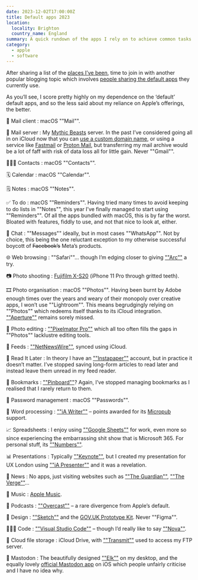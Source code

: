 ```yaml
---
date: 2023-12-02T17:00:00Z
title: Default apps 2023
location:
  locality: Brighton
  country_name: England
summary: A quick rundown of the apps I rely on to achieve common tasks.
category:
  - apple
  - software
---
```


After sharing a list of the [places I’ve been][1], time to join in with another popular blogging topic which involves [people sharing the default apps][2] they currently use.

As you’ll see, I score pretty highly on my dependence on the ‘default’ default apps, and so the less said about my reliance on Apple’s offerings, the better.

📨 Mail client
: macOS ""Mail"".

📮 Mail server
: My [Mythic Beasts](https://www.mythic-beasts.com) server. In the past I’ve considered going all in on iCloud now that you can [use a custom domain name][3], or using a service like [Fastmail](https://www.fastmail.com) or [Proton Mail](https://proton.me/mail), but transferring my mail archive would be a lot of faff with risk of data loss all for little gain. Never ""Gmail"".

🙍🏻‍♂️ Contacts
: macOS ""Contacts"".

🗓️ Calendar
: macOS ""Calendar"".

🗒️ Notes
: macOS ""Notes"".

✅ To do
: macOS ""Reminders"". Having tried many times to avoid keeping to do lists in ""Notes"", this year I’ve finally managed to start using ""Reminders"". Of all the apps bundled with macOS, this is by far the worst. Bloated with features, fiddly to use, and not that nice to look at, either.

💬 Chat
: ""Messages"" ideally, but in most cases ""WhatsApp"". Not by choice, this being the one reluctant exception to my otherwise successful boycott of ~~Facebook’s~~ Meta’s products.

🌐 Web browsing
: ""Safari""… though I’m edging closer to giving [""Arc""](https://arc.net) a try.

📷 Photo shooting
: [Fujifilm X-S20](https://fujifilm-x.com/en-gb/products/cameras/x-s20/) (iPhone 11 Pro through gritted teeth).

🎞️ Photo organisation
: macOS ""Photos"". Having been burnt by Adobe enough times over the years and weary of their monopoly over creative apps, I won’t use ""Lightroom"". This means begrudgingly relying on ""Photos"" which redeems itself thanks to its iCloud integration. [""Aperture""][4] remains sorely missed.

🌅 Photo editing
: [""Pixelmator Pro""](https://www.pixelmator.com/pro/) which all too often fills the gaps in ""Photos"" lacklustre editing tools.

📖 Feeds
: [""NetNewsWire""](https://netnewswire.com), synced using iCloud.

📑 Read It Later
: In theory I have an [""Instapaper""](https://www.instapaper.com) account, but in practice it doesn’t matter. I’ve stopped saving long-form articles to read later and instead leave them unread in my feed reader.

🔖 Bookmarks
: [""Pinboard""](https://www.pinboard.in)? Again, I’ve stopped managing bookmarks as I realised that I rarely return to them.

🔐 Password management
: macOS ""Passwords"".

📄 Word processing
: [""iA Writer""](https://ia.net/writer) – points awarded for its [Micropub][5] support.

📈 Spreadsheets
: I enjoy using [""Google Sheets""](https://www.google.com/sheets/about/) for work, even more so since experiencing the embarrassing shit show that is Microsoft 365. For personal stuff, its [""Numbers""](https://www.apple.com/numbers/).

📊 Presentations
: Typically [""Keynote""](https://www.apple.com/keynote/), but I created my presentation for UX London using [""iA Presenter""](https://ia.net/presenter) and it was a revelation.

📰 News
: No apps, just visiting websites such as [""The Guardian""](https://www.theguardian.com/uk), [""The Verge""](https://www.theverge.com)…

🎵 Music
: [Apple Music](https://www.apple.com/uk/apple-music/).

🎤 Podcasts
: [""Overcast""](https://overcast.fm) – a rare divergence from Apple’s default.

📐 Design
: [""Sketch""](https://www.sketch.com) and the [GOV.UK Prototype Kit](https://prototype-kit.service.gov.uk/docs/). Never ""Figma"".

👨🏼‍💻 Code
: [""Visual Studio Code""](https://code.visualstudio.com) – though I’d really like to say [""Nova""](https://nova.app).

📁 Cloud file storage
: iCloud Drive, with [""Transmit""](https://www.panic.com/transmit/) used to access my FTP server.

🐘 Mastodon
: The beautifully designed [""Elk""](https://elk.zone) on my desktop, and the equally lovely [official Mastodon app](https://joinmastodon.org/apps) on iOS which people unfairly criticise and I have no idea why.

[1]: /2023/149/a1/where_have_i_been/
[2]: https://defaults.rknight.me/
[3]: https://support.apple.com/en-gb/HT212514
[4]: https://en.wikipedia.org/wiki/Aperture_(software)
[5]: https://micropub.spec.indieweb.org
